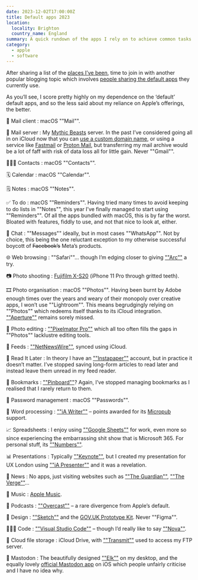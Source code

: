 ```yaml
---
date: 2023-12-02T17:00:00Z
title: Default apps 2023
location:
  locality: Brighton
  country_name: England
summary: A quick rundown of the apps I rely on to achieve common tasks.
category:
  - apple
  - software
---
```


After sharing a list of the [places I’ve been][1], time to join in with another popular blogging topic which involves [people sharing the default apps][2] they currently use.

As you’ll see, I score pretty highly on my dependence on the ‘default’ default apps, and so the less said about my reliance on Apple’s offerings, the better.

📨 Mail client
: macOS ""Mail"".

📮 Mail server
: My [Mythic Beasts](https://www.mythic-beasts.com) server. In the past I’ve considered going all in on iCloud now that you can [use a custom domain name][3], or using a service like [Fastmail](https://www.fastmail.com) or [Proton Mail](https://proton.me/mail), but transferring my mail archive would be a lot of faff with risk of data loss all for little gain. Never ""Gmail"".

🙍🏻‍♂️ Contacts
: macOS ""Contacts"".

🗓️ Calendar
: macOS ""Calendar"".

🗒️ Notes
: macOS ""Notes"".

✅ To do
: macOS ""Reminders"". Having tried many times to avoid keeping to do lists in ""Notes"", this year I’ve finally managed to start using ""Reminders"". Of all the apps bundled with macOS, this is by far the worst. Bloated with features, fiddly to use, and not that nice to look at, either.

💬 Chat
: ""Messages"" ideally, but in most cases ""WhatsApp"". Not by choice, this being the one reluctant exception to my otherwise successful boycott of ~~Facebook’s~~ Meta’s products.

🌐 Web browsing
: ""Safari""… though I’m edging closer to giving [""Arc""](https://arc.net) a try.

📷 Photo shooting
: [Fujifilm X-S20](https://fujifilm-x.com/en-gb/products/cameras/x-s20/) (iPhone 11 Pro through gritted teeth).

🎞️ Photo organisation
: macOS ""Photos"". Having been burnt by Adobe enough times over the years and weary of their monopoly over creative apps, I won’t use ""Lightroom"". This means begrudgingly relying on ""Photos"" which redeems itself thanks to its iCloud integration. [""Aperture""][4] remains sorely missed.

🌅 Photo editing
: [""Pixelmator Pro""](https://www.pixelmator.com/pro/) which all too often fills the gaps in ""Photos"" lacklustre editing tools.

📖 Feeds
: [""NetNewsWire""](https://netnewswire.com), synced using iCloud.

📑 Read It Later
: In theory I have an [""Instapaper""](https://www.instapaper.com) account, but in practice it doesn’t matter. I’ve stopped saving long-form articles to read later and instead leave them unread in my feed reader.

🔖 Bookmarks
: [""Pinboard""](https://www.pinboard.in)? Again, I’ve stopped managing bookmarks as I realised that I rarely return to them.

🔐 Password management
: macOS ""Passwords"".

📄 Word processing
: [""iA Writer""](https://ia.net/writer) – points awarded for its [Micropub][5] support.

📈 Spreadsheets
: I enjoy using [""Google Sheets""](https://www.google.com/sheets/about/) for work, even more so since experiencing the embarrassing shit show that is Microsoft 365. For personal stuff, its [""Numbers""](https://www.apple.com/numbers/).

📊 Presentations
: Typically [""Keynote""](https://www.apple.com/keynote/), but I created my presentation for UX London using [""iA Presenter""](https://ia.net/presenter) and it was a revelation.

📰 News
: No apps, just visiting websites such as [""The Guardian""](https://www.theguardian.com/uk), [""The Verge""](https://www.theverge.com)…

🎵 Music
: [Apple Music](https://www.apple.com/uk/apple-music/).

🎤 Podcasts
: [""Overcast""](https://overcast.fm) – a rare divergence from Apple’s default.

📐 Design
: [""Sketch""](https://www.sketch.com) and the [GOV.UK Prototype Kit](https://prototype-kit.service.gov.uk/docs/). Never ""Figma"".

👨🏼‍💻 Code
: [""Visual Studio Code""](https://code.visualstudio.com) – though I’d really like to say [""Nova""](https://nova.app).

📁 Cloud file storage
: iCloud Drive, with [""Transmit""](https://www.panic.com/transmit/) used to access my FTP server.

🐘 Mastodon
: The beautifully designed [""Elk""](https://elk.zone) on my desktop, and the equally lovely [official Mastodon app](https://joinmastodon.org/apps) on iOS which people unfairly criticise and I have no idea why.

[1]: /2023/149/a1/where_have_i_been/
[2]: https://defaults.rknight.me/
[3]: https://support.apple.com/en-gb/HT212514
[4]: https://en.wikipedia.org/wiki/Aperture_(software)
[5]: https://micropub.spec.indieweb.org
